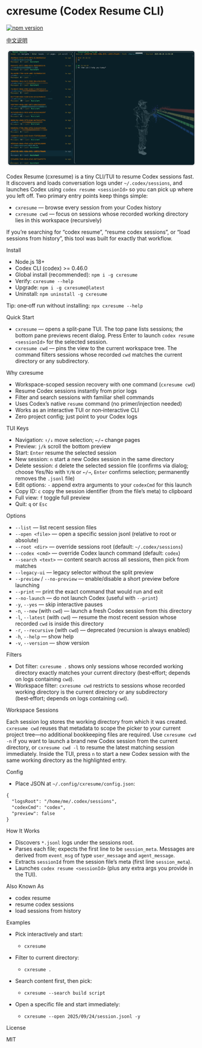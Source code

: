 cxresume (Codex Resume CLI)
===========================
[![npm version](https://img.shields.io/npm/v/cxresume.svg?logo=npm)](https://www.npmjs.com/package/cxresume)

[中文说明](./README-zh.md)

![Codex Resume TUI – resume Codex sessions, load sessions from history](./ss/sc.png)

Codex Resume (cxresume) is a tiny CLI/TUI to resume Codex sessions fast. It discovers and loads conversation logs under `~/.codex/sessions`, and launches Codex using `codex resume <sessionId>` so you can pick up where you left off. Two primary entry points keep things simple:

- `cxresume` — browse every session from your Codex history
- `cxresume cwd` — focus on sessions whose recorded working directory lies in this workspace (recursively)

If you’re searching for “codex resume”, “resume codex sessions”, or “load sessions from history”, this tool was built for exactly that workflow.

Install

- Node.js 18+
- Codex CLI (codex) >= 0.46.0
- Global install (recommended): `npm i -g cxresume`
- Verify: `cxresume --help`
- Upgrade: `npm i -g cxresume@latest`
- Uninstall: `npm uninstall -g cxresume`

Tip: one‑off run without installing: `npx cxresume --help`

Quick Start

- `cxresume` — opens a split‑pane TUI. The top pane lists sessions; the bottom pane previews recent dialog. Press Enter to launch `codex resume <sessionId>` for the selected session.
- `cxresume cwd` — pins the view to the current workspace tree. The command filters sessions whose recorded `cwd` matches the current directory or any subdirectory.

Why cxresume

- Workspace-scoped session recovery with one command (`cxresume cwd`)
- Resume Codex sessions instantly from prior logs
- Filter and search sessions with familiar shell commands
- Uses Codex’s native `resume` command (no primer/injection needed)
- Works as an interactive TUI or non‑interactive CLI
- Zero project config; just point to your Codex logs

TUI Keys

- Navigation: `↑/↓` move selection; `←/→` change pages
- Preview: `j/k` scroll the bottom preview
- Start: `Enter` resume the selected session
- New session: `n` start a new Codex session in the same directory
- Delete session: `d` delete the selected session file (confirms via dialog; choose Yes/No with `Y/N` or `←/→`, `Enter` confirms selection; permanently removes the `.jsonl` file)
- Edit options: `-` append extra arguments to your `codexCmd` for this launch
- Copy ID: `c` copy the session identifier (from the file’s meta) to clipboard
- Full view: `f` toggle full preview
- Quit: `q` or `Esc`

Options

- `--list` — list recent session files
- `--open <file>` — open a specific session jsonl (relative to root or absolute)
- `--root <dir>` — override sessions root (default: `~/.codex/sessions`)
- `--codex <cmd>` — override Codex launch command (default: `codex`)
- `--search <text>` — content search across all sessions, then pick from matches
- `--legacy-ui` — legacy selector without the split preview
- `--preview` / `--no-preview` — enable/disable a short preview before launching
- `--print` — print the exact command that would run and exit
- `--no-launch` — do not launch Codex (useful with `--print`)
- `-y`, `--yes` — skip interactive pauses
- `-n`, `--new` (with `cwd`) — launch a fresh Codex session from this directory
- `-l`, `--latest` (with `cwd`) — resume the most recent session whose recorded `cwd` is inside this directory
- `-r`, `--recursive` (with `cwd`) — deprecated (recursion is always enabled)
- `-h`, `--help` — show help
- `-v`, `--version` — show version

Filters

- Dot filter: `cxresume .` shows only sessions whose recorded working directory exactly matches your current directory (best‑effort; depends on logs containing `cwd`).
- Workspace filter: `cxresume cwd` restricts to sessions whose recorded working directory is the current directory or any subdirectory (best‑effort; depends on logs containing `cwd`).

Workspace Sessions

Each session log stores the working directory from which it was created. `cxresume cwd` reuses that metadata to scope the picker to your current project tree—no additional bookkeeping files are required. Use `cxresume cwd -n` if you want to launch a brand new Codex session from the current directory, or `cxresume cwd -l` to resume the latest matching session immediately. Inside the TUI, press `n` to start a new Codex session with the same working directory as the highlighted entry.

Config

- Place JSON at `~/.config/cxresume/config.json`:

```
{
  "logsRoot": "/home/me/.codex/sessions",
  "codexCmd": "codex",
  "preview": false
}
```

How It Works

- Discovers `*.jsonl` logs under the sessions root.
- Parses each file; expects the first line to be `session_meta`. Messages are derived from `event_msg` of type `user_message` and `agent_message`.
- Extracts `sessionId` from the session file’s meta (first line `session_meta`).
- Launches `codex resume <sessionId>` (plus any extra args you provide in the TUI).

Also Known As

- codex resume
- resume codex sessions
- load sessions from history

Examples

- Pick interactively and start:
  - `cxresume`

- Filter to current directory:
  - `cxresume .`

- Search content first, then pick:
  - `cxresume --search build script`

- Open a specific file and start immediately:
  - `cxresume --open 2025/09/24/session.jsonl -y`

License

MIT
